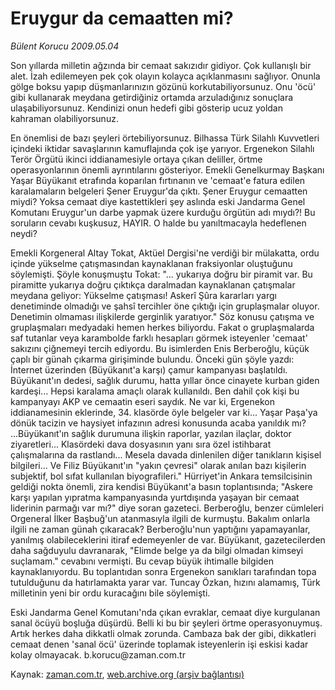 # Eruygur da cemaatten mi?

*Bülent Korucu 2009.05.04*

<tr><td class="metin" colspan="2" style="padding-top: 20px; padding-left: 5px; padding-right: 10px;">Son yıllarda milletin ağzında bir cemaat sakızıdır gidiyor. Çok kullanışlı bir alet. İzah edilemeyen pek çok olayın kolayca açıklanmasını sağlıyor. Onunla gölge boksu yapıp düşmanlarınızın gözünü korkutabiliyorsunuz. Onu 'öcü'  gibi kullanarak meydana getirdiğiniz ortamda arzuladığınız sonuçlara ulaşabiliyorsunuz. Kendinizi onun hedefi gibi gösterip ucuz yoldan kahraman olabiliyorsunuz.</td></tr><tr><td class="metin" colspan="2" style="padding-top: 20px; padding-left: 5px; padding-right: 10px;"><p> En önemlisi de bazı şeyleri örtebiliyorsunuz. Bilhassa Türk Silahlı Kuvvetleri içindeki iktidar savaşlarının kamuflajında çok işe yarıyor. Ergenekon Silahlı Terör Örgütü ikinci iddianamesiyle ortaya çıkan deliller, örtme operasyonlarının önemli ayrıntılarını gösteriyor. Emekli Genelkurmay Başkanı Yaşar Büyükanıt etrafında koparılan fırtınanın ve 'cemaat'e fatura edilen karalamaların belgeleri Şener Eruygur'da çıktı. Şener Eruygur cemaatten miydi? Yoksa cemaat diye kastettikleri şey aslında eski Jandarma Genel Komutanı Eruygur'un darbe yapmak üzere kurduğu örgütün adı mıydı?! Bu soruların cevabı kuşkusuz, HAYIR. O halde bu yanıltmacayla hedeflenen neydi?
<p> Emekli Korgeneral Altay Tokat, Aktüel Dergisi'ne verdiği bir mülakatta, ordu içinde yükselme çatışmasından kaynaklanan fraksiyonlar oluştuğunu söylemişti. Şöyle konuşmuştu Tokat: "... yukarıya doğru bir piramit var. Bu piramitte yukarıya doğru çıktıkça daralmadan kaynaklanan çatışmalar meydana geliyor: Yükselme çatışması! Askerî Şûra kararları yargı denetiminde olmadığı ve şahsî tercihler öne çıktığı için gruplaşmalar oluyor. Denetimin olmaması ilişkilerde gerginlik yaratıyor." Söz konusu çatışma ve gruplaşmaları medyadaki hemen herkes biliyordu. Fakat o gruplaşmalarda saf tutanlar veya karambolde farklı hesapları görmek isteyenler 'cemaat' sakızını çiğnemeyi tercih ediyordu. Bu isimlerden Enis Berberoğlu, küçük çaplı bir günah çıkarma girişiminde bulundu. Önceki gün şöyle yazdı: İnternet üzerinden (Büyükanıt'a karşı) çamur kampanyası başlatıldı. Büyükanıt'ın dedesi, sağlık durumu, hatta yıllar önce cinayete kurban giden kardeşi... Hepsi karalama amaçlı olarak kullanıldı. Ben dahil çok kişi bu kampanyayı AKP ve cemaatin eseri saydık. Ne var ki, Ergenekon iddianamesinin eklerinde, 34. klasörde öyle belgeler var ki... Yaşar Paşa'ya dönük tacizin ve haysiyet infazının adresi konusunda acaba yanıldık mı? ...Büyükanıt'ın sağlık durumuna ilişkin raporlar, yazılan ilaçlar, doktor ziyaretleri... Klasördeki dava dosyasının yanı sıra özel istihbarat çalışmalarına da rastlandı... Mesela davada dinlenilen diğer tanıkların kişisel bilgileri... Ve Filiz Büyükanıt'ın "yakın çevresi" olarak anılan bazı kişilerin subjektif, bol sıfat kullanılan biyografileri." Hürriyet'in Ankara temsilcisinin geldiği nokta önemli, zira kendisi Büyükanıt'a basın toplantısında; "Askere karşı yapılan yıpratma kampanyasında yurtdışında yaşayan bir cemaat liderinin parmağı var mı?" diye soran gazeteci. Berberoğlu, benzer cümleleri Orgeneral İlker Başbuğ'un atanmasıyla ilgili de kurmuştu. Bakalım onlarla ilgili ne zaman günah çıkaracak? Berberoğlu'nun yaptığını yapamayanlar, yanılmış olabileceklerini itiraf edemeyenler de var. Büyükanıt, gazetecilerden daha sağduyulu davranarak, "Elimde belge ya da bilgi olmadan kimseyi suçlamam." cevabını vermişti. Bu cevap büyük ihtimalle bilgiden kaynaklanıyordu. Bu toplantıdan sonra Ergenekon sanıkları tarafından topa tutulduğunu da hatırlamakta yarar var. Tuncay Özkan, hızını alamamış, Türk milletinin yeni bir ordu kuracağını bile söylemişti.
<p> Eski Jandarma Genel Komutanı'nda çıkan evraklar, cemaat diye kurgulanan sanal öcüyü boşluğa düşürdü. Belli ki bu bir şeyleri örtme operasyonuymuş. Artık herkes daha dikkatli olmak zorunda. Cambaza bak der gibi, dikkatleri cemaat denen 'sanal öcü' üzerinde toplamak isteyenlerin işi eskisi kadar kolay olmayacak. b.korucu@zaman.com.tr <br/></p></p></p></td></tr>

Kaynak: [zaman.com.tr](http://zaman.com.tr/yazar.do?yazino=844588), [web.archive.org (arşiv bağlantısı)](http://web.archive.org/web/20090507070534/http://zaman.com.tr:80/yazar.do?yazino=844588)
